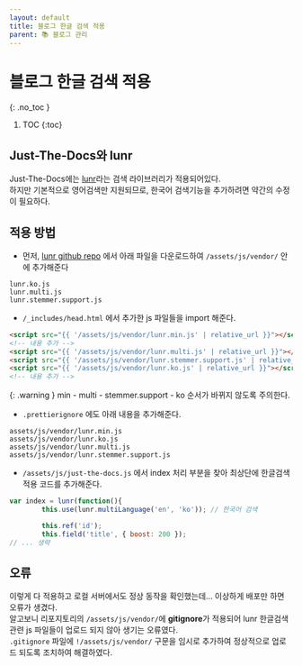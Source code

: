 ```yaml
---
layout: default
title: 블로그 한글 검색 적용
parent: 📚 블로그 관리
---
```


# 블로그 한글 검색 적용
{: .no_toc }

1. TOC
{:toc}

## Just-The-Docs와 lunr

Just-The-Docs에는 [lunr](https://lunrjs.com/)라는 검색 라이브러리가 적용되어있다.  
하지만 기본적으로 영어검색만 지원되므로, 한국어 검색기능을 추가하려면 약간의 수정이 필요하다.

## 적용 방법

- 먼저, [lunr github repo](https://github.com/MihaiValentin/lunr-languages?tab=readme-ov-file) 에서 아래 파일을 다운로드하여 `/assets/js/vendor/` 안에 추가해준다
```
lunr.ko.js
lunr.multi.js
lunr.stemmer.support.js
```
- `/_includes/head.html` 에서 추가한 js 파일들을 import 해준다.
```html
<script src="{{ '/assets/js/vendor/lunr.min.js' | relative_url }}"></script>
<!-- 내용 추가 -->
<script src="{{ '/assets/js/vendor/lunr.multi.js' | relative_url }}"></script>
<script src="{{ '/assets/js/vendor/lunr.stemmer.support.js' | relative_url }}"></script>
<script src="{{ '/assets/js/vendor/lunr.ko.js' | relative_url }}"></script>
<!-- 내용 추가 -->
```

{: .warning }
min - multi - stemmer.support - ko 순서가 바뀌지 않도록 주의한다.

- `.prettierignore` 에도 아래 내용을 추가해준다.
```
assets/js/vendor/lunr.min.js
assets/js/vendor/lunr.ko.js
assets/js/vendor/lunr.multi.js
assets/js/vendor/lunr.stemmer.support.js
```
- `/assets/js/just-the-docs.js` 에서 index 처리 부분을 찾아 최상단에 한글검색 적용 코드를 추가해준다.
```js
var index = lunr(function(){
        this.use(lunr.multiLanguage('en', 'ko')); // 한국어 검색

        this.ref('id');
        this.field('title', { boost: 200 });
// ... 생략
```

## 오류

이렇게 다 적용하고 로컬 서버에서도 정상 동작을 확인했는데... 이상하게 배포만 하면 오류가 생겼다.  
알고보니 리포지토리의 `/assets/js/vendor/`에 **gitignore**가 적용되어 lunr 한글검색 관련 js 파일들이 업로드 되지 않아 생기는 오류였다.  
`.gitignore` 파일에 `!/assets/js/vendor/` 구문을 임시로 추가하여 정상적으로 업로드 되도록 조치하여 해결하였다.

